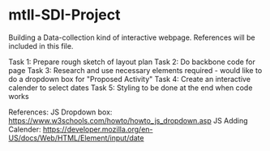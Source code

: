 # mtll-SDI-Project

Building a Data-collection kind of interactive webpage.
References will be included in this file.

Task 1: Prepare rough sketch of layout plan
Task 2: Do backbone code for page
Task 3: Research and use necessary elements required - would like to do a dropdown box for "Proposed Activity"
Task 4: Create an interactive calender to select dates
Task 5: Styling to be done at the end when code works

References:
JS Dropdown box: https://www.w3schools.com/howto/howto_js_dropdown.asp
JS Adding Calender: https://developer.mozilla.org/en-US/docs/Web/HTML/Element/input/date
